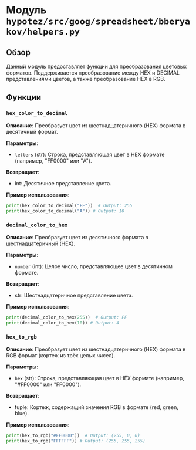 # Модуль `hypotez/src/goog/spreadsheet/bberyakov/helpers.py`

## Обзор

Данный модуль предоставляет функции для преобразования цветовых форматов.  Поддерживается преобразование между HEX и DECIMAL представлениями цветов, а также преобразование HEX в RGB.

## Функции

### `hex_color_to_decimal`

**Описание**: Преобразует цвет из шестнадцатеричного (HEX) формата в десятичный формат.

**Параметры**:

- `letters` (str): Строка, представляющая цвет в HEX формате (например, "FF0000" или "A").

**Возвращает**:

- int: Десятичное представление цвета.

**Пример использования**:

```python
print(hex_color_to_decimal("FF"))  # Output: 255
print(hex_color_to_decimal("A")) # Output: 10
```

### `decimal_color_to_hex`

**Описание**: Преобразует цвет из десятичного формата в шестнадцатеричный (HEX).

**Параметры**:

- `number` (int): Целое число, представляющее цвет в десятичном формате.

**Возвращает**:

- str: Шестнадцатеричное представление цвета.

**Пример использования**:

```python
print(decimal_color_to_hex(255))  # Output: FF
print(decimal_color_to_hex(10)) # Output: A
```


### `hex_to_rgb`

**Описание**: Преобразует цвет из шестнадцатеричного (HEX) формата в RGB формат (кортеж из трёх целых чисел).

**Параметры**:

- `hex` (str): Строка, представляющая цвет в HEX формате (например, "#FF0000" или "FF0000").

**Возвращает**:

- tuple: Кортеж, содержащий значения RGB в формате (red, green, blue).

**Пример использования**:

```python
print(hex_to_rgb("#FF0000"))  # Output: (255, 0, 0)
print(hex_to_rgb("FFFFFF")) # Output: (255, 255, 255)
```


```
```
```
```
```
```
```
```
```


```
```
```
```
```
```
```
```
```
```
```
```